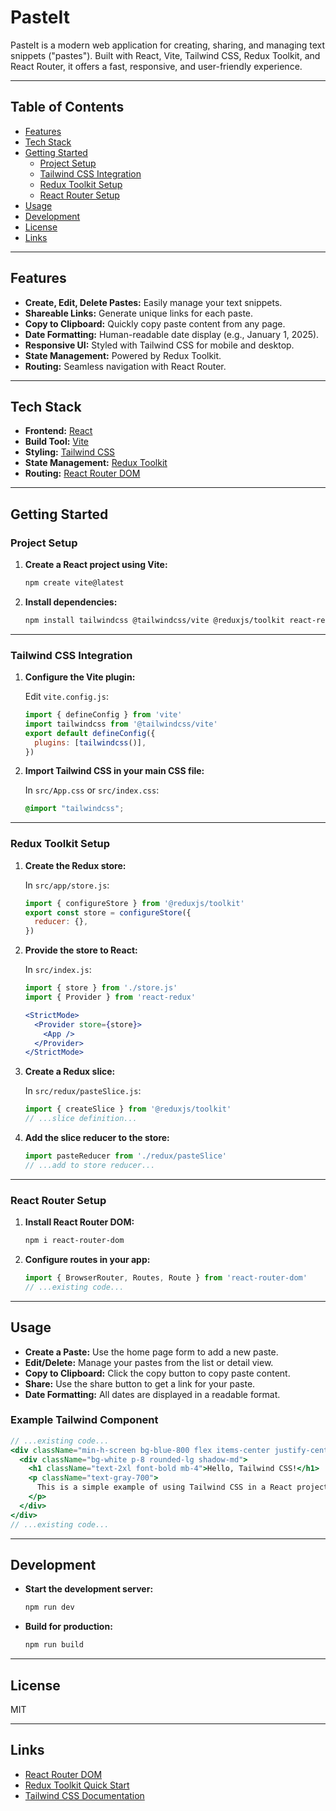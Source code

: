 # PasteIt

PasteIt is a modern web application for creating, sharing, and managing text snippets ("pastes"). Built with React, Vite, Tailwind CSS, Redux Toolkit, and React Router, it offers a fast, responsive, and user-friendly experience.

---

## Table of Contents

- [Features](#features)
- [Tech Stack](#tech-stack)
- [Getting Started](#getting-started)
  - [Project Setup](#project-setup)
  - [Tailwind CSS Integration](#tailwind-css-integration)
  - [Redux Toolkit Setup](#redux-toolkit-setup)
  - [React Router Setup](#react-router-setup)
- [Usage](#usage)
- [Development](#development)
- [License](#license)
- [Links](#links)

---

## Features

- **Create, Edit, Delete Pastes:** Easily manage your text snippets.
- **Shareable Links:** Generate unique links for each paste.
- **Copy to Clipboard:** Quickly copy paste content from any page.
- **Date Formatting:** Human-readable date display (e.g., January 1, 2025).
- **Responsive UI:** Styled with Tailwind CSS for mobile and desktop.
- **State Management:** Powered by Redux Toolkit.
- **Routing:** Seamless navigation with React Router.

---

## Tech Stack

- **Frontend:** [React](https://react.dev/)
- **Build Tool:** [Vite](https://vitejs.dev/)
- **Styling:** [Tailwind CSS](https://tailwindcss.com/)
- **State Management:** [Redux Toolkit](https://redux-toolkit.js.org/)
- **Routing:** [React Router DOM](https://reactrouter.com/)

---

## Getting Started

### Project Setup

1. **Create a React project using Vite:**
   ```bash
   npm create vite@latest
   ```

2. **Install dependencies:**
   ```bash
   npm install tailwindcss @tailwindcss/vite @reduxjs/toolkit react-redux react-router-dom
   ```

---

### Tailwind CSS Integration

1. **Configure the Vite plugin:**

   Edit `vite.config.js`:
   ```js
   import { defineConfig } from 'vite'
   import tailwindcss from '@tailwindcss/vite'
   export default defineConfig({
     plugins: [tailwindcss()],
   })
   ```

2. **Import Tailwind CSS in your main CSS file:**

   In `src/App.css` or `src/index.css`:
   ```css
   @import "tailwindcss";
   ```

---

### Redux Toolkit Setup

1. **Create the Redux store:**

   In `src/app/store.js`:
   ```js
   import { configureStore } from '@reduxjs/toolkit'
   export const store = configureStore({
     reducer: {},
   })
   ```

2. **Provide the store to React:**

   In `src/index.js`:
   ```jsx
   import { store } from './store.js'
   import { Provider } from 'react-redux'

   <StrictMode>
     <Provider store={store}>
       <App />
     </Provider>
   </StrictMode>
   ```

3. **Create a Redux slice:**

   In `src/redux/pasteSlice.js`:
   ```js
   import { createSlice } from '@reduxjs/toolkit'
   // ...slice definition...
   ```

4. **Add the slice reducer to the store:**

   ```js
   import pasteReducer from './redux/pasteSlice'
   // ...add to store reducer...
   ```

---

### React Router Setup

1. **Install React Router DOM:**
   ```bash
   npm i react-router-dom
   ```

2. **Configure routes in your app:**
   ```jsx
   import { BrowserRouter, Routes, Route } from 'react-router-dom'
   // ...existing code...
   ```

---

## Usage

- **Create a Paste:** Use the home page form to add a new paste.
- **Edit/Delete:** Manage your pastes from the list or detail view.
- **Copy to Clipboard:** Click the copy button to copy paste content.
- **Share:** Use the share button to get a link for your paste.
- **Date Formatting:** All dates are displayed in a readable format.

### Example Tailwind Component

```jsx
// ...existing code...
<div className="min-h-screen bg-blue-800 flex items-center justify-center">
  <div className="bg-white p-8 rounded-lg shadow-md">
    <h1 className="text-2xl font-bold mb-4">Hello, Tailwind CSS!</h1>
    <p className="text-gray-700">
      This is a simple example of using Tailwind CSS in a React project.
    </p>
  </div>
</div>
// ...existing code...
```

---

## Development

- **Start the development server:**
  ```bash
  npm run dev
  ```

- **Build for production:**
  ```bash
  npm run build
  ```

---

## License

MIT

---

## Links

- [React Router DOM](https://www.npmjs.com/package/react-router-dom)
- [Redux Toolkit Quick Start](https://redux-toolkit.js.org/tutorials/quick-start)
- [Tailwind CSS Documentation](https://tailwindcss.com/docs)
